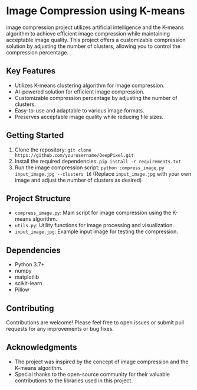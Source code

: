 
#  Image Compression using K-means

 image compression project  utilizes artificial intelligence and the K-means algorithm to achieve efficient image compression while maintaining acceptable image quality. 
 This project offers a customizable compression solution by adjusting the number of clusters, allowing you to control the compression percentage.

## Key Features
- Utilizes K-means clustering algorithm for image compression.
- AI-powered solution for efficient image compression.
- Customizable compression percentage by adjusting the number of clusters.
- Easy-to-use and adaptable to various image formats.
- Preserves acceptable image quality while reducing file sizes.

## Getting Started
1. Clone the repository: `git clone https://github.com/yourusername/DeepPixel.git`
2. Install the required dependencies: `pip install -r requirements.txt`
3. Run the image compression script: `python compress_image.py input_image.jpg --clusters 16`
   (Replace `input_image.jpg` with your own image and adjust the number of clusters as desired)

## Project Structure
- `compress_image.py`: Main script for image compression using the K-means algorithm.
- `utils.py`: Utility functions for image processing and visualization.
- `input_image.jpg`: Example input image for testing the compression.

## Dependencies
- Python 3.7+
- numpy
- matplotlib
- scikit-learn
- Pillow

## Contributing
Contributions are welcome! Please feel free to open issues or submit pull requests for any improvements or bug fixes.

## Acknowledgments
- The project was inspired by the concept of image compression and the K-means algorithm.
- Special thanks to the open-source community for their valuable contributions to the libraries used in this project.

